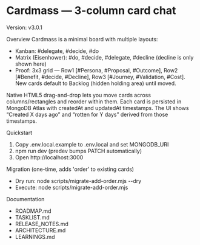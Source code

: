 # Cardmass — 3-column card chat

Version: v3.0.1

Overview
Cardmass is a minimal board with multiple layouts:
- Kanban: #delegate, #decide, #do
- Matrix (Eisenhower): #do, #decide, #delegate, #decline (decline is only shown here)
- Proof: 3x3 grid — Row1 [#Persona, #Proposal, #Outcome], Row2 [#Benefit, #decide, #Decline], Row3 [#Journey, #Validation, #Cost]. New cards default to Backlog (hidden holding area) until moved.

Native HTML5 drag-and-drop lets you move cards across columns/rectangles and reorder within them. Each card is persisted in MongoDB Atlas with createdAt and updatedAt timestamps. The UI shows “Created X days ago” and “rotten for Y days” derived from those timestamps.

Quickstart
1) Copy .env.local.example to .env.local and set MONGODB_URI
2) npm run dev (predev bumps PATCH automatically)
3) Open http://localhost:3000

Migration (one-time, adds 'order' to existing cards)
- Dry run: node scripts/migrate-add-order.mjs --dry
- Execute: node scripts/migrate-add-order.mjs

Documentation
- ROADMAP.md
- TASKLIST.md
- RELEASE_NOTES.md
- ARCHITECTURE.md
- LEARNINGS.md
